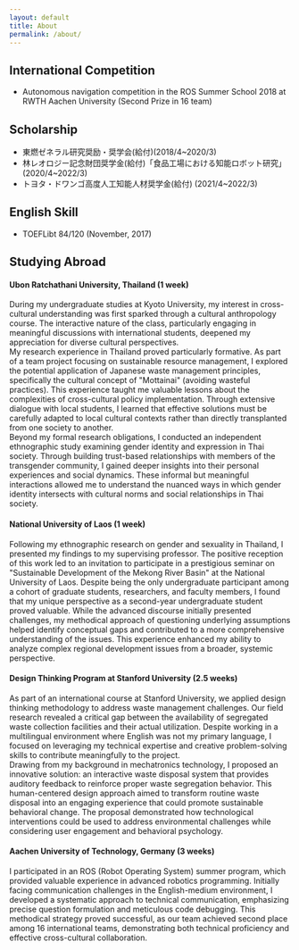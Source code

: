```yaml
---
layout: default
title: About
permalink: /about/
---
```

## International Competition 

- Autonomous navigation competition in the ROS Summer School 2018 at RWTH Aachen University (Second Prize in 16 team) 

## Scholarship

- 東燃ゼネラル研究奨励・奨学会(給付)(2018/4~2020/3) 
- 林レオロジー記念財団奨学金(給付)「食品工場における知能ロボット研究」(2020/4~2022/3) 
- トヨタ・ドワンゴ高度人工知能人材奨学金(給付) (2021/4~2022/3)

## English Skill
- TOEFLibt 84/120 (November, 2017)

## Studying Abroad

#### Ubon Ratchathani University, Thailand (1 week)
During my undergraduate studies at Kyoto University, my interest in cross-cultural understanding was first sparked through a cultural anthropology course. The interactive nature of the class, particularly engaging in meaningful discussions with international students, deepened my appreciation for diverse cultural perspectives.  
My research experience in Thailand proved particularly formative. As part of a team project focusing on sustainable resource management, I explored the potential application of Japanese waste management principles, specifically the cultural concept of "Mottainai" (avoiding wasteful practices). This experience taught me valuable lessons about the complexities of cross-cultural policy implementation. Through extensive dialogue with local students, I learned that effective solutions must be carefully adapted to local cultural contexts rather than directly transplanted from one society to another.  
Beyond my formal research obligations, I conducted an independent ethnographic study examining gender identity and expression in Thai society. Through building trust-based relationships with members of the transgender community, I gained deeper insights into their personal experiences and social dynamics. These informal but meaningful interactions allowed me to understand the nuanced ways in which gender identity intersects with cultural norms and social relationships in Thai society.  

#### National University of Laos (1 week)
Following my ethnographic research on gender and sexuality in Thailand, I presented my findings to my supervising professor. The positive reception of this work led to an invitation to participate in a prestigious seminar on "Sustainable Development of the Mekong River Basin" at the National University of Laos. Despite being the only undergraduate participant among a cohort of graduate students, researchers, and faculty members, I found that my unique perspective as a second-year undergraduate student proved valuable. While the advanced discourse initially presented challenges, my methodical approach of questioning underlying assumptions helped identify conceptual gaps and contributed to a more comprehensive understanding of the issues. This experience enhanced my ability to analyze complex regional development issues from a broader, systemic perspective.

#### Design Thinking Program at Stanford University (2.5 weeks)
As part of an international course at Stanford University, we applied design thinking methodology to address waste management challenges. 
Our field research revealed a critical gap between the availability of segregated waste collection facilities and their actual utilization. 
Despite working in a multilingual environment where English was not my primary language, I focused on leveraging my technical expertise and creative problem-solving skills to contribute meaningfully to the project.  
Drawing from my background in mechatronics technology, I proposed an innovative solution: an interactive waste disposal system that provides auditory feedback to reinforce proper waste segregation behavior. 
This human-centered design approach aimed to transform routine waste disposal into an engaging experience that could promote sustainable behavioral change. 
The proposal demonstrated how technological interventions could be used to address environmental challenges while considering user engagement and behavioral psychology.

#### Aachen University of Technology, Germany (3 weeks)
I participated in an ROS (Robot Operating System) summer program, which provided valuable experience in advanced robotics programming. 
Initially facing communication challenges in the English-medium environment, I developed a systematic approach to technical communication, emphasizing precise question formulation and meticulous code debugging. 
This methodical strategy proved successful, as our team achieved second place among 16 international teams, demonstrating both technical proficiency and effective cross-cultural collaboration.
